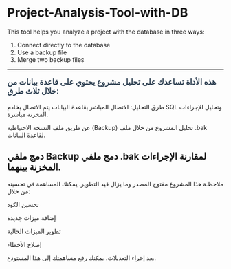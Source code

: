 # Project-Analysis-Tool-with-DB
This tool helps you analyze a project with the database in three ways: 
1. Connect directly to the database
2. Use a backup file 
3. Merge two backup files


---------------------------------
<p style="color:#2c3e50; font-weight:bold; font-size:18px;">هذه الأداة تساعدك على تحليل مشروع يحتوي على قاعدة بيانات من خلال ثلاث طرق:</p>


طرق التحليل:
الاتصال المباشر بقاعدة البيانات
يتم الاتصال بخادم SQL وتحليل الإجراءات المخزنة مباشرة.

عن طريق ملف النسخة الاحتياطية (Backup)
تحليل المشروع من خلال ملف .bak لقاعدة البيانات.

دمج ملفي Backup
دمج ملفي .bak لمقارنة الإجراءات المخزنة بينهما.
----------------------------------

ملاحظـة
هذا المشروع مفتوح المصدر وما يزال قيد التطوير.
يمكنك المساهمة في تحسينه من خلال:

تحسين الكود

إضافة ميزات جديدة

تطوير الميزات الحالية

إصلاح الأخطاء

بعد إجراء التعديلات، يمكنك رفع مساهمتك إلى هذا المستودع.

